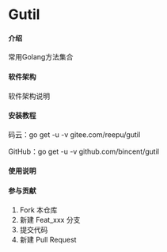 # Gutil

#### 介绍
常用Golang方法集合

#### 软件架构
软件架构说明


#### 安装教程

码云：go get -u -v gitee.com/reepu/gutil

GitHub：go get -u -v github.com/bincent/gutil

#### 使用说明



#### 参与贡献

1. Fork 本仓库
2. 新建 Feat_xxx 分支
3. 提交代码
4. 新建 Pull Request